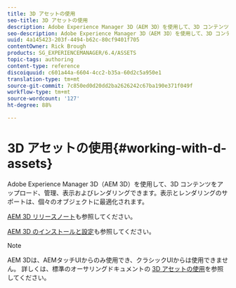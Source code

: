 ```yaml
---
title: 3D アセットの使用
seo-title: 3D アセットの使用
description: Adobe Experience Manager 3D（AEM 3D）を使用して、3D コンテンツをアップロード、管理、表示およびレンダリングできます。表示とレンダリングのサポートは、個々のオブジェクトに最適化されます。
seo-description: Adobe Experience Manager 3D（AEM 3D）を使用して、3D コンテンツをアップロード、管理、表示およびレンダリングできます。表示とレンダリングのサポートは、個々のオブジェクトに最適化されます。
uuid: 4a145423-203f-4494-b62c-80cf9401f705
contentOwner: Rick Brough
products: SG_EXPERIENCEMANAGER/6.4/ASSETS
topic-tags: authoring
content-type: reference
discoiquuid: c601a44a-6604-4cc2-b35a-60d2c5a950e1
translation-type: tm+mt
source-git-commit: 7c850ed0d20dd2ba2626242c67ba190e371f049f
workflow-type: tm+mt
source-wordcount: '127'
ht-degree: 88%

---
```



# 3D アセットの使用{#working-with-d-assets}

Adobe Experience Manager 3D（AEM 3D）を使用して、3D コンテンツをアップロード、管理、表示およびレンダリングできます。表示とレンダリングのサポートは、個々のオブジェクトに最適化されます。

[AEM 3D リリースノート](/help/release-notes/aem3d-release-notes.md)も参照してください。

[AEM 3D のインストールと設定](/help/assets/install-config-3d.md)も参照してください。

>[!NOTE]
>
>AEM 3Dは、AEMタッチUIからのみ使用でき、クラシックUIからは使用できません。 詳しくは、標準のオーサリングドキュメントの [3D アセットの使用](/help/assets/assets-3d.md)を参照してください。

